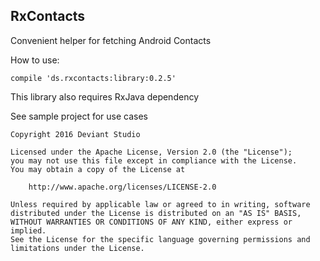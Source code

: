## RxContacts

Convenient helper for fetching Android Contacts

How to use:
```
compile 'ds.rxcontacts:library:0.2.5'
```

This library also requires RxJava dependency

See sample project for use cases

```
Copyright 2016 Deviant Studio

Licensed under the Apache License, Version 2.0 (the "License");
you may not use this file except in compliance with the License.
You may obtain a copy of the License at

    http://www.apache.org/licenses/LICENSE-2.0

Unless required by applicable law or agreed to in writing, software
distributed under the License is distributed on an "AS IS" BASIS,
WITHOUT WARRANTIES OR CONDITIONS OF ANY KIND, either express or implied.
See the License for the specific language governing permissions and
limitations under the License.
```
